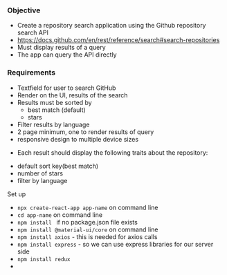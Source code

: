 ### Objective
- Create a repository search application using the Github repository search API 
- https://docs.github.com/en/rest/reference/search#search-repositories 
- Must display results of a query
- The app can query the API directly

### Requirements
- Textfield for user to search GitHub
- Render on the UI, results of the search
- Results must be sorted by
    - best match (default)
    - stars
- Filter results by language
- 2 page minimum, one to render results of query
- responsive design to multiple device sizes


* Each result should display the following traits about the repository:
- default sort key(best match)
- number of stars
- filter by language


Set up
- `npx create-react-app app-name` on command line
- `cd app-name` on command line
- `npm install ` if no package.json file exists
- `npm install @material-ui/core` on command line
- `npm install axios` - this is needed for axios calls
- `npm install express` - so we can use express libraries for our server side
- `npm install redux`
- 